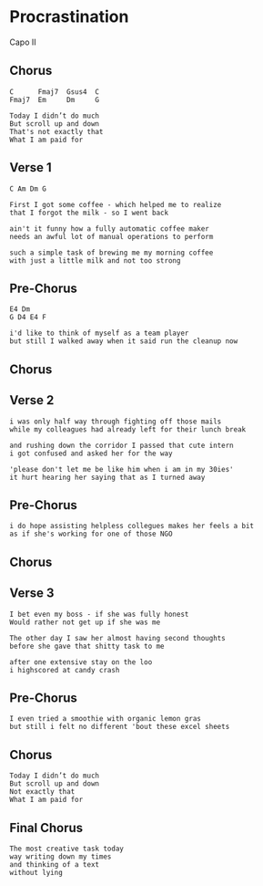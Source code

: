 # Procrastination

Capo II

## Chorus

	C      Fmaj7  Gsus4  C
	Fmaj7  Em     Dm     G

	Today I didn’t do much
	But scroll up and down
	That's not exactly that
	What I am paid for

## Verse 1

	C Am Dm G

	First I got some coffee - which helped me to realize
	that I forgot the milk - so I went back

	ain't it funny how a fully automatic coffee maker
	needs an awful lot of manual operations to perform

	such a simple task of brewing me my morning coffee
	with just a little milk and not too strong

## Pre-Chorus

	E4 Dm
	G D4 E4 F

	i'd like to think of myself as a team player
	but still I walked away when it said run the cleanup now

## Chorus

## Verse 2

	i was only half way through fighting off those mails
	while my colleagues had already left for their lunch break

	and rushing down the corridor I passed that cute intern
	i got confused and asked her for the way

	'please don't let me be like him when i am in my 30ies'
	it hurt hearing her saying that as I turned away

## Pre-Chorus

	i do hope assisting helpless collegues makes her feels a bit
	as if she's working for one of those NGO

## Chorus

## Verse 3

	I bet even my boss - if she was fully honest
	Would rather not get up if she was me

	The other day I saw her almost having second thoughts
	before she gave that shitty task to me

	after one extensive stay on the loo
	i highscored at candy crash

## Pre-Chorus

	I even tried a smoothie with organic lemon gras
	but still i felt no different 'bout these excel sheets

## Chorus

	Today I didn’t do much
	But scroll up and down
	Not exactly that
	What I am paid for

## Final Chorus

	The most creative task today
	way writing down my times
	and thinking of a text
	without lying

